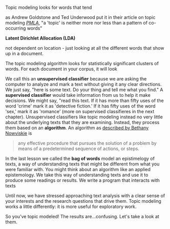 Topic modeling looks for words that tend

as Andrew Goldstone and Ted Underwood put it in their article on topic modeling *[PMLA](https://andrewgoldstone.com/blog/2012/12/13/pmla/)*, "a 'topic' is neither more nor less than a pattern of co-occurring words"



**Latent Dirichlet Allocation (LDA)**



not dependent on location - just looking at all the different words that show up in a document.



The topic modeling algorithm looks for statistically significant clusters of words. For each document in your corpus, it will look



We call this an **unsupervised classifier** because we are asking the computer to analyze and mark a text without giving it any clear directions. We just say, "here is some text. Do your thing and tell me what you find." A **supervised classifier** would take information from us to help it make decisions. We might say, "read this text. If it has more than fifty uses of the word 'crime' mark it as 'detective fiction.' If it has fifty uses of the word 'sex,' mark it as 'romance' (more on supervised classifieres in the next chapter). Unsupervised classifiers like topic modeling instead no very little about the underlying texts that they are examining. Instead, they process them based on an **algorithm**. An algorithm as [described by Bethany Nowviskie](http://nowviskie.org/2015/a-game-nonetheless/) is

> any effective procedure that pursues the solution of a problem by means of a predetermined sequence of actions, or steps.

In the last lesson we called the **bag of words** model an epistimelogy of texts, a way of understanding texts that might be different from what you were familiar with. You might think about an algorithm like an applied epistemology. We take this way of understanding texts and use it to produce some readings or results. We write a program that interacts with texts

Until now, we have stressed approaching text analysis with a clear sense of your interests and the research questions that drive them. Topic modeling works a little differently: it is more useful for exploratory work.







So you've topic modeled! The results are…confusing. Let's take a look at them.





